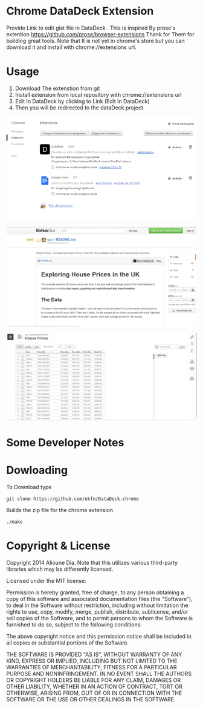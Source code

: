 # Chrome DataDeck Extension

Provide Link to edit gist file in DataDeck . This is inspired By prose's extention 
https://github.com/prose/browser-extensions Thank for Them for building great tools.
Note that It is not yet in chrome's store but you can download it and install 
with chrome://extensions url.

# Usage

1. Download The extenstion from git 
1. Install extension from local repository with chrome://extensions url
2. Edit In DataDeck by clicking to Link (Edit In DataDeck) 
3. Then you will be redirected to the dataDeck project 



![Alt text](https://raw.githubusercontent.com/aliounedia/features/master/screen_shot.png "screen_shot")

![Alt text](https://raw.githubusercontent.com/aliounedia/features/master/screen_shot3.png "screen_shot3")

![Alt text](https://raw.githubusercontent.com/aliounedia/features/master/screen_shot2.png "screen_shot2")


# Some Developer Notes

# Dowloading

To Download type

    git clone https://github.com/okfn/DataDeck.chrome

Builds the zip file for the chrome extension

    ./make



# Copyright & License

Copyright 2014 Alioune Dia. Note that this utilizes various third-party
libraries which may be differently licensed.

Licensed under the MIT license:

Permission is hereby granted, free of charge, to any person obtaining a copy of
this software and associated documentation files (the "Software"), to deal in
the Software without restriction, including without limitation the rights to
use, copy, modify, merge, publish, distribute, sublicense, and/or sell copies
of the Software, and to permit persons to whom the Software is furnished to do
so, subject to the following conditions:

The above copyright notice and this permission notice shall be included in all
copies or substantial portions of the Software.

THE SOFTWARE IS PROVIDED "AS IS", WITHOUT WARRANTY OF ANY KIND, EXPRESS OR
IMPLIED, INCLUDING BUT NOT LIMITED TO THE WARRANTIES OF MERCHANTABILITY,
FITNESS FOR A PARTICULAR PURPOSE AND NONINFRINGEMENT. IN NO EVENT SHALL THE
AUTHORS OR COPYRIGHT HOLDERS BE LIABLE FOR ANY CLAIM, DAMAGES OR OTHER
LIABILITY, WHETHER IN AN ACTION OF CONTRACT, TORT OR OTHERWISE, ARISING FROM,
OUT OF OR IN CONNECTION WITH THE SOFTWARE OR THE USE OR OTHER DEALINGS IN THE
SOFTWARE.
